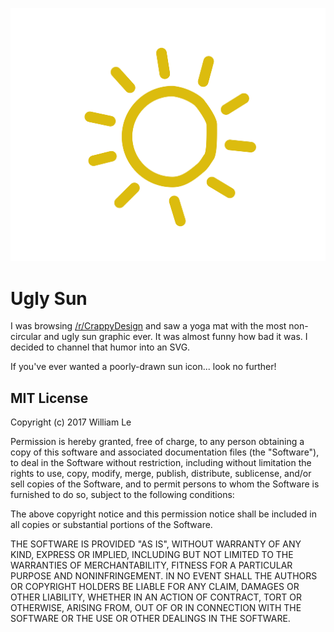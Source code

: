 ![demo](demo.png)

# Ugly Sun

I was browsing [/r/CrappyDesign](https://www.reddit.com/r/CrappyDesign/) and saw a yoga mat with the most non-circular and ugly sun graphic ever. It was almost funny how bad it was. I decided to channel that humor into an SVG.

If you've ever wanted a poorly-drawn sun icon... look no further!

## MIT License

Copyright (c) 2017 William Le

Permission is hereby granted, free of charge, to any person obtaining a copy
of this software and associated documentation files (the "Software"), to deal
in the Software without restriction, including without limitation the rights
to use, copy, modify, merge, publish, distribute, sublicense, and/or sell
copies of the Software, and to permit persons to whom the Software is
furnished to do so, subject to the following conditions:

The above copyright notice and this permission notice shall be included in all
copies or substantial portions of the Software.

THE SOFTWARE IS PROVIDED "AS IS", WITHOUT WARRANTY OF ANY KIND, EXPRESS OR
IMPLIED, INCLUDING BUT NOT LIMITED TO THE WARRANTIES OF MERCHANTABILITY,
FITNESS FOR A PARTICULAR PURPOSE AND NONINFRINGEMENT. IN NO EVENT SHALL THE
AUTHORS OR COPYRIGHT HOLDERS BE LIABLE FOR ANY CLAIM, DAMAGES OR OTHER
LIABILITY, WHETHER IN AN ACTION OF CONTRACT, TORT OR OTHERWISE, ARISING FROM,
OUT OF OR IN CONNECTION WITH THE SOFTWARE OR THE USE OR OTHER DEALINGS IN THE
SOFTWARE.
